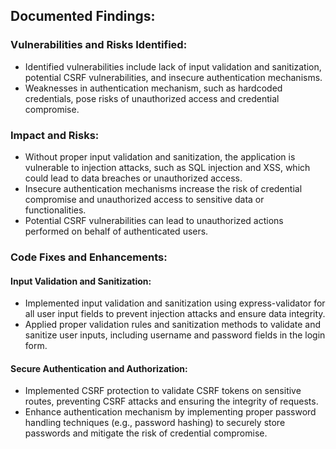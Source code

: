 ## Documented Findings:

### Vulnerabilities and Risks Identified:

- Identified vulnerabilities include lack of input validation and sanitization, potential CSRF vulnerabilities, and insecure authentication mechanisms.
- Weaknesses in authentication mechanism, such as hardcoded credentials, pose risks of unauthorized access and credential compromise.

### Impact and Risks:

- Without proper input validation and sanitization, the application is vulnerable to injection attacks, such as SQL injection and XSS, which could lead to data breaches or unauthorized access.
- Insecure authentication mechanisms increase the risk of credential compromise and unauthorized access to sensitive data or functionalities.
- Potential CSRF vulnerabilities can lead to unauthorized actions performed on behalf of authenticated users.

### Code Fixes and Enhancements:

#### Input Validation and Sanitization:

- Implemented input validation and sanitization using express-validator for all user input fields to prevent injection attacks and ensure data integrity.
- Applied proper validation rules and sanitization methods to validate and sanitize user inputs, including username and password fields in the login form.

#### Secure Authentication and Authorization:

- Implemented CSRF protection to validate CSRF tokens on sensitive routes, preventing CSRF attacks and ensuring the integrity of requests.
- Enhance authentication mechanism by implementing proper password handling techniques (e.g., password hashing) to securely store passwords and mitigate the risk of credential compromise.

